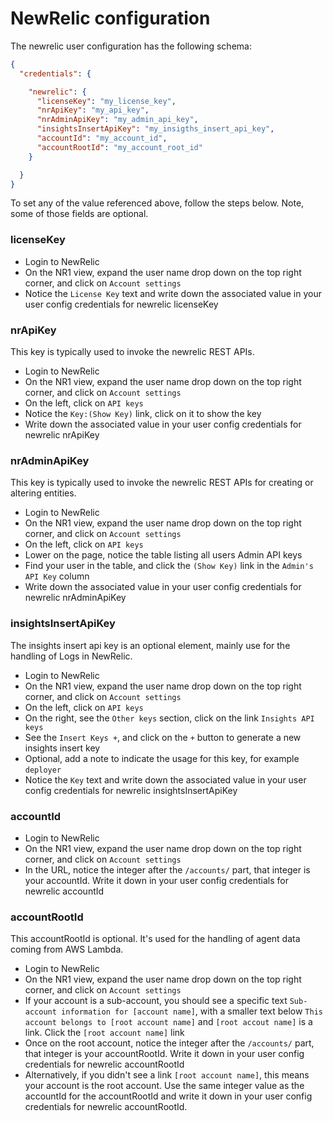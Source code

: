 # NewRelic configuration

The newrelic user configuration has the following schema:

```json
{
  "credentials": {

    "newrelic": {
      "licenseKey": "my_license_key",
      "nrApiKey": "my_api_key",
      "nrAdminApiKey": "my_admin_api_key",
      "insightsInsertApiKey": "my_insigths_insert_api_key",
      "accountId": "my_account_id",
      "accountRootId": "my_account_root_id"
    }

  }
}
```

To set any of the value referenced above, follow the steps below. Note, some of those fields are optional.

### licenseKey

* Login to NewRelic
* On the NR1 view, expand the user name drop down on the top right corner, and click on `Account settings`
* Notice the `License Key` text and write down the associated value in your user config credentials for newrelic licenseKey

### nrApiKey

This key is typically used to invoke the newrelic REST APIs.

* Login to NewRelic
* On the NR1 view, expand the user name drop down on the top right corner, and click on `Account settings`
* On the left, click on `API keys`
* Notice the `Key:(Show Key)` link, click on it to show the key
* Write down the associated value in your user config credentials for newrelic nrApiKey

### nrAdminApiKey

This key is typically used to invoke the newrelic REST APIs for creating or altering entities. 

* Login to NewRelic
* On the NR1 view, expand the user name drop down on the top right corner, and click on `Account settings`
* On the left, click on `API keys`
* Lower on the page, notice the table listing all users Admin API keys
* Find your user in the table, and click the `(Show Key)` link in the `Admin's API Key` column
* Write down the associated value in your user config credentials for newrelic nrAdminApiKey

### insightsInsertApiKey

The insights insert api key is an optional element, mainly use for the handling of Logs in NewRelic.

* Login to NewRelic
* On the NR1 view, expand the user name drop down on the top right corner, and click on `Account settings`
* On the left, click on `API keys`
* On the right, see the `Other keys` section, click on the link `Insights API keys`
* See the `Insert Keys +`, and click on the `+` button to generate a new insights insert key
* Optional, add a note to indicate the usage for this key, for example `deployer`
* Notice the `Key` text and write down the associated value in your user config credentials for newrelic insightsInsertApiKey

### accountId

* Login to NewRelic
* On the NR1 view, expand the user name drop down on the top right corner, and click on `Account settings`
* In the URL, notice the integer after the `/accounts/` part, that integer is your accountId. Write it down in your user config credentials for newrelic accountId

### accountRootId

This accountRootId is optional. It's used for the handling of agent data coming from AWS Lambda.

* Login to NewRelic
* On the NR1 view, expand the user name drop down on the top right corner, and click on `Account settings`
* If your account is a sub-account, you should see a specific text `Sub-account information for [account name]`, with a smaller text below `This account belongs to [root account name]` and `[root accout name]` is a link. Click the `[root account name]` link
* Once on the root account, notice the integer after the `/accounts/` part, that integer is your accountRootId. Write it down in your user config credentials for newrelic accountRootId
* Alternatively, if you didn't see a link `[root account name]`, this means your account is the root account. Use the same integer value as the accountId for the accountRootId and write it down in your user config credentials for newrelic accountRootId.
